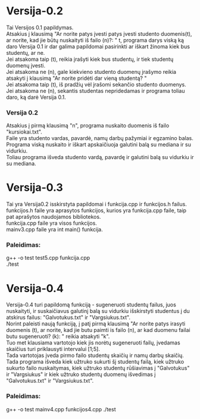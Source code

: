 # Versija-0.2

Tai Versijos 0.1 papildymas.  
Atsakius į klausimą "Ar norite patys įvesti patys įvesti studento duomenis(t), ar norite, kad jie būtų nuskaityti iš failo (n)?: " t, programa darys viską ką daro Versija 0.1 ir dar galima papildomai pasirinkti ar iškart žinoma kiek bus studentų, ar ne.  
Jei atsakoma taip (t), reikia įrašyti kiek bus studentų, ir tiek studentų duomenų įvesti.  
Jei atsakoma ne (n), gale kiekvieno studento duomenų įrašymo reikia atsakyti į klausimą "Ar norite pridėti dar vieną studentą? "  
Jei atsakoma taip (t), iš pradžių vėl įrašomi sekančio studento duomenys.  
Jei atsakoma ne (n), sekantis studentas nepridedamas ir programa toliau daro, ką darė Versija 0.1.  
### Versija 0.2  
Atsakius į pirmą klausimą "n", programa nuskaito duomenis iš failo "kursiokai.txt".   
Faile yra studento vardas, pavardė, namų darbų pažymiai ir egzamino balas.  
Programa viską nuskaito ir iškart apskaičiuoja galutini balą su mediana ir su vidurkiu.  
Toliau programa išveda studento vardą, pavardę ir galutini balą su vidurkiu ir su mediana.  
# Versija-0.3  
Tai yra Versija0.2 isskirstyta papildomai i funkcija.cpp ir funkcijos.h failus.  
funkcijos.h faile yra aprasytos funkcijos, kurios yra funkcija.cpp faile, taip pat aprašytos naudojamos bibliotekos.  
funkcija.cpp faile yra visos funkcijos.  
mainv3.cpp faile yra int main() funkcija.  
### Paleidimas: 
g++ -o test test5.cpp funkcija.cpp  
./test  
# Versija-0.4  
Versija-0.4 turi papildomą funkciją - sugeneruoti studentų failus, juos nuskaityti, ir suskaičiavus galutinį balą su vidurkiu išskirstyti studentus į du atskirus failus: "Galvotukus.txt" ir "Vargsiukus.txt".  
Norint paleisti naują funkciją, į patį pirmą klausimą  "Ar norite patys irasyti duomenis (t), ar norite, kad jie butu paimti is failo (n), ar kad duomenu failai butu sugeneruoti? (k): " reikia atsakyti "k".  
Tuo met klausiama vartotojo kiek jis norėtų sugeneruoti failų, įvedamas skaičius turi priklausyti intervalui [1;5].  
Tada vartotojas įveda pirmo failo studentų skaičių ir namų darbų skaičių.  
Tada programa išveda kiek užtruko sukurti šį studentų failą, kiek užtruko sukurto failo nuskaitymas, kiek užtruko studentų rūšiavimas į "Galvotukus" ir "Vargsiukus" ir kiek užtruko studentų duomenų išvedimas į "Galvotukus.txt" ir "Vargsiukus.txt".  
### Paleidimas:
g++ -o test mainv4.cpp funkcijos4.cpp
./test
